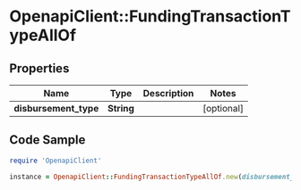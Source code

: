 # OpenapiClient::FundingTransactionTypeAllOf

## Properties

Name | Type | Description | Notes
------------ | ------------- | ------------- | -------------
**disbursement_type** | **String** |  | [optional] 

## Code Sample

```ruby
require 'OpenapiClient'

instance = OpenapiClient::FundingTransactionTypeAllOf.new(disbursement_type: null)
```


